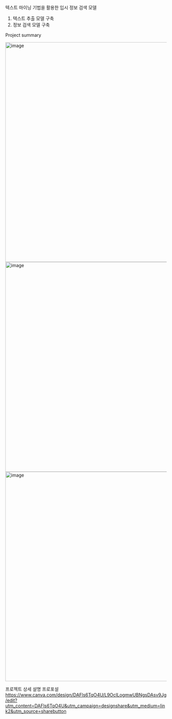 텍스트 마이닝 기법을 활용한 입시 정보 검색 모델
1. 텍스트 추출 모델 구축
2. 정보 검색 모델 구축

Project summary


<img width="686" alt="image" src="https://github.com/mlnzlk/info_Search_Model/assets/93921790/0458d646-bba9-4126-a58e-672e355555f6">
<img width="655" alt="image" src="https://github.com/mlnzlk/info_Search_Model/assets/93921790/2dd7685c-16f1-4e65-8bd4-c875441c9dcc">
<img width="654" alt="image" src="https://github.com/mlnzlk/info_Search_Model/assets/93921790/61c14eff-18f8-457e-8173-a270ad28946a">


프로젝트 상세 설명 프로포설
https://www.canva.com/design/DAFls6TqO4U/L9OcILogmwUBNgsDAsv9Jg/edit?utm_content=DAFls6TqO4U&utm_campaign=designshare&utm_medium=link2&utm_source=sharebutton
